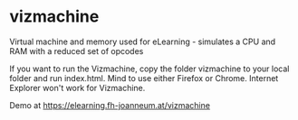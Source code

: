 # vizmachine
Virtual machine and memory used for eLearning - simulates a CPU and RAM with a reduced set of opcodes

If you want to run the Vizmachine, copy the folder vizmachine to your local folder and run index.html. Mind to use either Firefox or Chrome. Internet Explorer won't work for Vizmachine.

Demo at
https://elearning.fh-joanneum.at/vizmachine 
